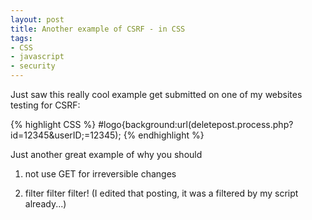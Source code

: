```yaml
---
layout: post
title: Another example of CSRF - in CSS
tags:
- CSS
- javascript
- security
---
```


Just saw this really cool example get submitted on one of my websites testing for CSRF:

{% highlight CSS %}
#logo{background:url(deletepost.process.php?id=12345&userID;=12345);
{% endhighlight %}
    
Just another great example of why you should

1) not use GET for irreversible changes

2) filter filter filter! (I edited that posting, it was a filtered by my script already...)
